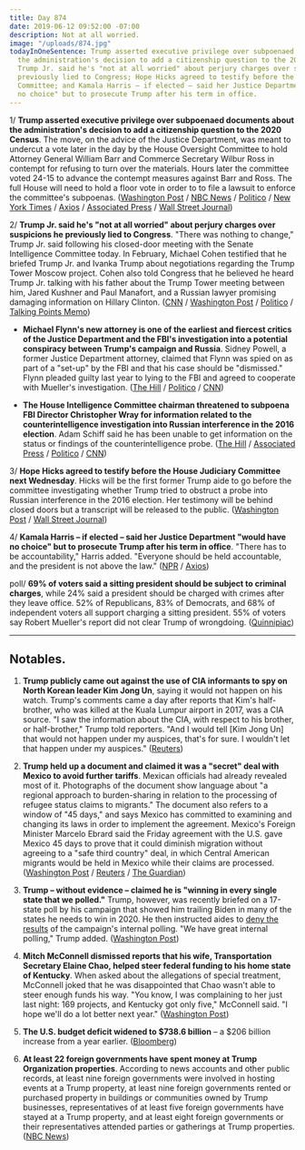 ```yaml
---
title: Day 874
date: 2019-06-12 09:52:00 -07:00
description: Not at all worried.
image: "/uploads/874.jpg"
todayInOneSentence: Trump asserted executive privilege over subpoenaed documents about
  the administration's decision to add a citizenship question to the 2020 Census;
  Trump Jr. said he's "not at all worried" about perjury charges over suspicions he
  previously lied to Congress; Hope Hicks agreed to testify before the House Judiciary
  Committee; and Kamala Harris – if elected – said her Justice Department "would have
  no choice" but to prosecute Trump after his term in office.
---
```


1/ **Trump asserted executive privilege over subpoenaed documents about the administration's decision to add a citizenship question to the 2020 Census**. The move, on the advice of the Justice Department, was meant to undercut a vote later in the day by the House Oversight Committee to hold Attorney General William Barr and Commerce Secretary Wilbur Ross in contempt for refusing to turn over the materials. Hours later the committee voted 24-15 to advance the contempt measures against Barr and Ross. The full House will need to hold a floor vote in order to to file a lawsuit to enforce the committee's subpoenas. ([Washington Post](https://www.washingtonpost.com/powerpost/trump-asserts-executive-privilege-to-shield-documents-on-census-citizenship-question/2019/06/12/971263c8-8d11-11e9-adf3-f70f78c156e8_story.html) / [NBC News](https://www.nbcnews.com/politics/congress/trump-asserts-executive-privilege-over-census-citizenship-question-info-dems-n1016721) / [Politico](https://www.politico.com/story/2019/06/12/trump-asserts-executive-privilege-to-block-access-to-census-documents-1361784) / [New York Times](https://www.nytimes.com/2019/06/12/us/politics/us-census-2020-trump.html) / [Axios](https://www.axios.com/trump-executive-privilege-census-citizenship-2ef51f25-435a-44a1-981c-728c80c1b505.html) / [Associated Press](https://apnews.com/292e6a9a05f345ae83bff304efebf76b) / [Wall Street Journal](https://www.wsj.com/articles/trump-asserts-executive-privilege-over-documents-on-census-citizenship-question-11560350472))

2/ **Trump Jr. said he's "not at all worried" about perjury charges over suspicions he previously lied to Congress**. "There was nothing to change," Trump Jr. said following his closed-door meeting with the Senate Intelligence Committee today. In February, Michael Cohen testified that he briefed Trump Jr. and Ivanka Trump about negotiations regarding the Trump Tower Moscow project. Cohen also told Congress that he believed he heard Trump Jr. talking with his father about the Trump Tower meeting between him, Jared Kushner and Paul Manafort, and a Russian lawyer promising damaging information on Hillary Clinton. ([CNN](https://www.cnn.com/2019/06/12/politics/donald-trump-jr-testifying/) / [Washington Post](https://www.washingtonpost.com/world/national-security/trump-jr-to-testify-in-second-closed-door-senate-intelligence-interview/2019/06/12/87c5b270-8d08-11e9-adf3-f70f78c156e8_story.html) / [Politico](https://www.politico.com/story/2019/06/12/donald-trump-jr-congress-testimony-1361783) / [Talking Points Memo](https://talkingpointsmemo.com/news/donald-trump-jr-hearing-senate-intelligence-committee))

* **Michael Flynn's new attorney is one of the earliest and fiercest critics of the Justice Department and the FBI's investigation into a potential conspiracy between Trump's campaign and Russia**. Sidney Powell, a former Justice Department attorney, claimed that Flynn was spied on as part of a "set-up" by the FBI and that his case should be "dismissed." Flynn pleaded guilty last year to lying to the FBI and agreed to cooperate with Mueller's investigation. ([The Hill](https://thehill.com/hilltv/rising/448137-mike-flynn-hires-sidney-powell-as-new-counsel) / [Politico](https://www.politico.com/story/2019/06/12/michael-flynn-lawyer-1362006) / [CNN](https://www.cnn.com/2019/06/12/politics/michael-flynn-lawyer-sidney-powell/))

* **The House Intelligence Committee chairman threatened to subpoena FBI Director Christopher Wray for information related to the counterintelligence investigation into Russian interference in the 2016 election**. Adam Schiff said he has been unable to get information on the status or findings of the counterintelligence probe. ([The Hill](https://thehill.com/homenews/house/448149-schiff-threatens-to-subpoena-fbi) / [Associated Press](https://www.apnews.com/be67be02cbb44bd7a42d1429fdae8824) / [Politico](https://www.politico.com/story/2019/06/12/adam-schiff-subpoena-fbi-director-wray-1362106) / [CNN](https://www.cnn.com/2019/06/12/politics/schiff-threatens-fbi-director-subpoena/index.html))

3/ **Hope Hicks agreed to testify before the House Judiciary Committee next Wednesday**. Hicks will be the first former Trump aide to go before the committee investigating whether Trump tried to obstruct a probe into Russian interference in the 2016 election. Her testimony will be behind closed doors but a transcript will be released to the public. ([Washington Post](https://www.washingtonpost.com/politics/former-white-house-aide-hicks-agrees-to-testify-to-house-panel-investigating-trump/2019/06/12/6f687f84-8d47-11e9-b162-8f6f41ec3c04_story.html) / [Wall Street Journal](https://www.wsj.com/articles/hope-hicks-agrees-to-give-closed-door-testimony-to-house-panel-11560373120?mod=hp_lead_pos4))

4/ **Kamala Harris – if elected – said her Justice Department "would have no choice" but to prosecute Trump after his term in office**. "There has to be accountability," Harris added. "Everyone should be held accountable, and the president is not above the law." ([NPR](https://www.npr.org/2019/06/08/730941386/harris-justice-dept-would-have-no-choice-but-to-prosecute-trump-after-presidency) / [Axios](https://www.axios.com/kamala-harris-prosecute-trump-0a7ce2f3-d6ed-4530-ada1-f2258cab197f.html))

poll/ **69% of voters said a sitting president should be subject to criminal charges**, while 24% said a president should be charged with crimes after they leave office. 52% of Republicans, 83% of Democrats, and 68% of independent voters all support charging a sitting president. 55% of voters say Robert Mueller's report did not clear Trump of wrongdoing. ([Quinnipiac](https://poll.qu.edu/national/release-detail?ReleaseID=2628))

---

## Notables.

1. **Trump publicly came out against the use of CIA informants to spy on North Korean leader Kim Jong Un**, saying it would not happen on his watch. Trump's comments came a day after reports that Kim's half-brother, who was killed at the Kuala Lumpur airport in 2017, was a CIA source. "I saw the information about the CIA, with respect to his brother, or half-brother," Trump told reporters. "And I would tell \[Kim Jong Un\] that would not happen under my auspices, that's for sure. I wouldn't let that happen under my auspices." ([Reuters](https://www.reuters.com/article/us-usa-northkorea-idUSKCN1TC256))

2. **Trump held up a document and claimed it was a "secret" deal with Mexico to avoid further tariffs**. Mexican officials had already revealed most of it. Photographs of the document show language about "a regional approach to burden-sharing in relation to the processing of refugee status claims to migrants." The document also refers to a window of "45 days," and says Mexico has committed to examining and changing its laws in order to implement the agreement. Mexico's Foreign Minister Marcelo Ebrard said the Friday agreement with the U.S. gave Mexico 45 days to prove that it could diminish migration without agreeing to a "safe third country" deal, in which Central American migrants would be held in Mexico while their claims are processed. ([Washington Post](https://www.washingtonpost.com/politics/2019/06/11/post-photographer-snapped-an-image-trumps-alleged-secret-mexico-deal-heres-what-it-says/?utm_term=.94a50727b2bd) / [Reuters](https://www.reuters.com/article/us-usa-trade-mexico-border-idUSKCN1TC1IP) / [The Guardian](https://www.theguardian.com/us-news/2019/jun/11/trump-shows-off-secret-mexico-document-but-photos-reveal-contents))

3. **Trump – without evidence – claimed he is "winning in every single state that we polled."** Trump, however, was recently briefed on a 17-state poll by his campaign that showed him trailing Biden in many of the states he needs to win in 2020. He then instructed aides to [deny the results](https://whatthefuckjusthappenedtoday.com/2019/06/11/day-873/) of the campaign's internal polling. "We have great internal polling," Trump added. ([Washington Post](https://www.washingtonpost.com/politics/trump-without-evidence-claims-his-campaigns-polling-shows-him-ahead-in-every-state-surveyed/2019/06/12/8392768a-8d39-11e9-adf3-f70f78c156e8_story.html))

4. **Mitch McConnell dismissed reports that his wife, Transportation Secretary Elaine Chao, helped steer federal funding to his home state of Kentucky**. When asked about the allegations of special treatment, McConnell joked that he was disappointed that Chao wasn't able to steer enough funds his way. "You know, I was complaining to her just last night: 169 projects, and Kentucky got only five," McConnell said. "I hope we'll do a lot better next year." ([Washington Post](https://www.washingtonpost.com/politics/mcconnell-dismisses-report-that-his-wife-transportation-secretary-elaine-chao-steered-funds-to-kentucky/2019/06/11/79bba63e-8c78-11e9-adf3-f70f78c156e8_story.html?utm_term=.fbfd671e4ce8))

5. **The U.S. budget deficit widened to $738.6 billion** – a $206 billion increase from a year earlier. ([Bloomberg](https://www.bloomberg.com/news/articles/2019-06-12/u-s-budget-gap-hits-739-billion-with-four-months-left-in-year))

6. **At least 22 foreign governments have spent money at Trump Organization properties**. According to news accounts and other public records, at least nine foreign governments were involved in hosting events at a Trump property, at least nine foreign governments rented or purchased property in buildings or communities owned by Trump businesses, representatives of at least five foreign governments have stayed at a Trump property, and at least eight foreign governments or their representatives attended parties or gatherings at Trump properties. ([NBC News](https://www.nbcnews.com/politics/donald-trump/reps-22-foreign-governments-have-spent-money-trump-properties-n1015806))